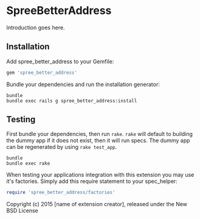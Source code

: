 SpreeBetterAddress
==================

Introduction goes here.

Installation
------------

Add spree_better_address to your Gemfile:

```ruby
gem 'spree_better_address'
```

Bundle your dependencies and run the installation generator:

```shell
bundle
bundle exec rails g spree_better_address:install
```

Testing
-------

First bundle your dependencies, then run `rake`. `rake` will default to building the dummy app if it does not exist, then it will run specs. The dummy app can be regenerated by using `rake test_app`.

```shell
bundle
bundle exec rake
```

When testing your applications integration with this extension you may use it's factories.
Simply add this require statement to your spec_helper:

```ruby
require 'spree_better_address/factories'
```

Copyright (c) 2015 [name of extension creator], released under the New BSD License
